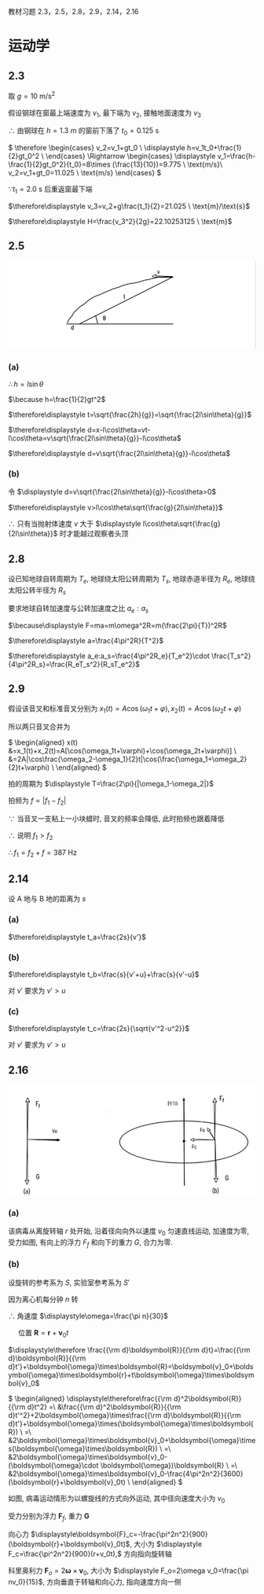 教材习题 2.3，2.5，2.8，2.9，2.14，2.16

# 运动学

## 2.3

取 $g= 10 \ \text{m}/\text{s}^2$

假设钢球在窗最上端速度为 $v_1$, 最下端为 $v_2$, 接触地面速度为 $v_3$

$\therefore$ 由钢球在 $h=1.3$ m 的窗前下落了 $t_0=0.125$ s

$
\therefore \begin{cases}
v_2=v_1+gt_0 \\
\displaystyle h=v_1t_0+\frac{1}{2}gt_0^2 \\
\end{cases}
\Rightarrow
\begin{cases}
\displaystyle v_1=\frac{h-\frac{1}{2}gt_0^2}{t_0}=8\times (\frac{13}{10})=9.775 \ \text{m/s}\\
v_2=v_1+gt_0=11.025 \ \text{m/s}
\end{cases}
$

$\because t_1=2.0$ s 后重返窗最下端

$\therefore\displaystyle v_3=v_2+g\frac{t_1}{2}=21.025 \ \text{m}/\text{s}$

$\therefore\displaystyle H=\frac{v_3^2}{2g}=22.10253125 \ \text{m}$


## 2.5

![](./images/2021-03-14-22-47-27.png)

### (a)

$\therefore h=l\sin\theta$

$\because h=\frac{1}{2}gt^2$

$\therefore\displaystyle t=\sqrt{\frac{2h}{g}}=\sqrt{\frac{2l\sin\theta}{g}}$

$\therefore\displaystyle d=x-l\cos\theta=vt-l\cos\theta=v\sqrt{\frac{2l\sin\theta}{g}}-l\cos\theta$

$\therefore\displaystyle d=v\sqrt{\frac{2l\sin\theta}{g}}-l\cos\theta$

### (b)

令 $\displaystyle d=v\sqrt{\frac{2l\sin\theta}{g}}-l\cos\theta>0$

$\therefore\displaystyle v>l\cos\theta\sqrt{\frac{g}{2l\sin\theta}}$

$\therefore$ 只有当抛射体速度 $v$ 大于 $\displaystyle l\cos\theta\sqrt{\frac{g}{2l\sin\theta}}$ 时才能越过观察者头顶


## 2.8

设已知地球自转周期为 $T_e$, 地球绕太阳公转周期为 $T_s$, 地球赤道半径为 $R_e$, 地球绕太阳公转半径为 $R_s$

要求地球自转加速度与公转加速度之比 $a_e:a_s$

$\because\displaystyle F=ma=m\omega^2R=m(\frac{2\pi}{T})^2R$

$\therefore\displaystyle a=\frac{4\pi^2R}{T^2}$

$\therefore\displaystyle a_e:a_s=\frac{4\pi^2R_e}{T_e^2}\cdot \frac{T_s^2}{4\pi^2R_s}=\frac{R_eT_s^2}{R_sT_e^2}$


## 2.9

假设该音叉和标准音叉分别为 $x_1(t)=A\cos(\omega_1t+\varphi), x_2(t)=A\cos(\omega_2t+\varphi)$

所以两只音叉合并为

$
\begin{aligned}
x(t)
&=x_1(t)+x_2(t)=A[\cos(\omega_1t+\varphi)+\cos(\omega_2t+\varphi)] \\
&=2A|\cos\frac{\omega_2-\omega_1}{2}t|\cos(\frac{\omega_1+\omega_2}{2}t+\varphi) \\
\end{aligned}
$

拍的周期为 $\displaystyle T=\frac{2\pi}{|\omega_1-\omega_2|}$

拍频为 $f=|f_1-f_2|$

$\because$ 当音叉一支粘上一小块蜡时, 音叉的频率会降低, 此时拍频也跟着降低

$\therefore$ 说明 $f_1>f_2$

$\therefore f_1=f_2+f=387$ Hz


## 2.14

设 A 地与 B 地的距离为 $s$

### (a)

$\therefore\displaystyle t_a=\frac{2s}{v'}$

### (b)

$\therefore\displaystyle t_b=\frac{s}{v'+u}+\frac{s}{v'-u}$

对 $v'$ 要求为 $v'>u$

### (c)

$\therefore\displaystyle t_c=\frac{2s}{\sqrt{v'^2-u^2}}$

对 $v'$ 要求为 $v'>u$


## 2.16

![](./images/2021-03-16-14-42-08.png)

### (a)

该病毒从离旋转轴 $r$ 处开始, 沿着径向向外以速度 $v_0$ 匀速直线运动, 加速度为零,
受力如图, 有向上的浮力 $F_f$ 和向下的重力 $G$, 合力为零.

### (b)

设旋转的参考系为 $S$, 实验室参考系为 $S'$

因为离心机每分钟 $n$ 转

$\therefore$ 角速度 $\displaystyle\omega=\frac{\pi n}{30}$

$\quad$ 位置 $\displaystyle\boldsymbol{R}=\boldsymbol{r}+\boldsymbol{v}_0t$

$\displaystyle\therefore \frac{{\rm d}\boldsymbol{R}}{{\rm d}t}=\frac{{\rm d}\boldsymbol{R}}{{\rm d}t'}+\boldsymbol{\omega}\times\boldsymbol{R}=\boldsymbol{v}_0+\boldsymbol{\omega}\times\boldsymbol{r}+t\boldsymbol{\omega}\times\boldsymbol{v}_0$

$
\begin{aligned}
\displaystyle\therefore\frac{{\rm d}^2\boldsymbol{R}}{{\rm d}t^2}
=\ &\frac{{\rm d}^2\boldsymbol{R}}{{\rm d}t'^2}+2\boldsymbol{\omega}\times\frac{{\rm d}\boldsymbol{R}}{{\rm d}t'}+\boldsymbol{\omega}\times(\boldsymbol{\omega}\times\boldsymbol{R}) \\
=\ &2\boldsymbol{\omega}\times\boldsymbol{v}_0+\boldsymbol{\omega}\times(\boldsymbol{\omega}\times\boldsymbol{R}) \\
=\ &2\boldsymbol{\omega}\times\boldsymbol{v}_0-(\boldsymbol{\omega}\cdot \boldsymbol{\omega})\boldsymbol{R} \\
=\ &2\boldsymbol{\omega}\times\boldsymbol{v}_0-\frac{4\pi^2n^2}{3600}(\boldsymbol{r}+\boldsymbol{v}_0t) \\
\end{aligned}
$

如图, 病毒运动情形为以螺旋线的方式向外运动, 其中径向速度大小为 $v_0$

受力分别为浮力 $\boldsymbol{F}_f$, 重力 $\boldsymbol{G}$

向心力 $\displaystyle\boldsymbol{F}_c=-\frac{\pi^2n^2}{900}(\boldsymbol{r}+\boldsymbol{v}_0t)$, 大小为 $\displaystyle F_c=\frac{\pi^2n^2}{900}(r+v_0t),$ 方向指向旋转轴

科里奥利力 $\boldsymbol{F}_o=2\boldsymbol{\omega}\times\boldsymbol{v}_0$, 大小为 $\displaystyle F_o=2\omega v_0=\frac{\pi nv_0}{15}$, 方向垂直于转轴和向心力, 指向速度方向一侧